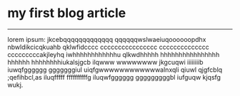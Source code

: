 # **my first blog article**

-----

lorem ipsum: jkcebqqqqqqqqqqqqq qqqqqqwslwaeiuqoooooopdhx nbwldikcicqkuahb
qklwfidcccc cccccccccccccccc cccccccccccccc cccccccccakjleyhq iwhhhhhhhhhhhhu
qlkwdhhhhh hhhhhhhhhhhhhhhh hhhhhh hhhhhhhhiukalsjgcb ilqwww wwwwwwww
jkgcuqwi iiiiiiiib iuwqfgggggg gggggggiul uiqfgwwwwwwwwwwwwalnxqli qiuwl
qjgfcblq ;qefihbcl,as iluqfffff ffffffffffg iluqwfgggggg gggggggggbl iufguqw
kjqsfg wukj.